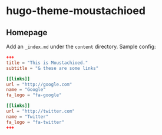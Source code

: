 # hugo-theme-moustachioed

## Homepage

Add an `_index.md` under the `content` directory. Sample config:

```toml
+++
title = "This is Moustachioed."
subtitle = "& these are some links"

[[links]]
url = "http://google.com"
name = "Google"
fa_logo = "fa-google"

[[links]]
url = "http://twitter.com"
name = "Twitter"
fa_logo = "fa-twitter"
+++
```
